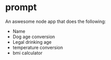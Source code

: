 prompt
======

An aswesome node app that does the following:

- Name
- Dog age conversion
- Legal drinking age
- temperature conversion
- bmi calculator
